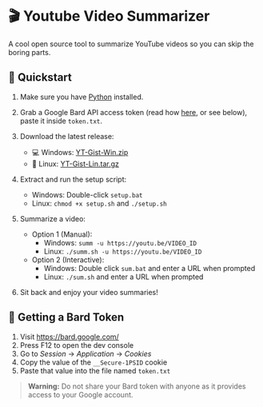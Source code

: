 # 🎬 Youtube Video Summarizer 

A cool open source tool to summarize YouTube videos so you can skip the boring parts.

## 🚀 Quickstart

1. Make sure you have [Python](https://www.python.org/) installed.

2. Grab a Google Bard API access token (read how [here](https://github.com/dsdanielpark/Bard-API#readme), or see below), paste it inside `token.txt`.

3. Download the latest release:
   - 💻 Windows: [YT-Gist-Win.zip](https://github.com/iCaran/YT-Gist/releases/download/1.0.0/YT-Gist-Win.zip)  
   - 🐧 Linux: [YT-Gist-Lin.tar.gz](https://github.com/iCaran/YT-Gist/releases/download/1.0.0/YT-Gist-Lin.tar.gz)

4. Extract and run the setup script:
   - Windows: Double-click `setup.bat`
   - Linux: `chmod +x setup.sh` and `./setup.sh` 
   
5. Summarize a video:  
   - Option 1 (Manual):  
     - Windows: `summ -u https://youtu.be/VIDEO_ID`  
     - Linux: `./summ.sh -u https://youtu.be/VIDEO_ID`  
   - Option 2 (Interactive):  
     - Windows: Double click `sum.bat` and enter a URL when prompted  
     - Linux: `./sum.sh` and enter a URL when prompted

6. Sit back and enjoy your video summaries!

## 🔑 Getting a Bard Token

1. Visit https://bard.google.com/
2. Press F12 to open the dev console  
3. Go to *Session* -> *Application* -> *Cookies*    
4. Copy the value of the `__Secure-1PSID` cookie
5. Paste that value into the file named `token.txt`

> **Warning:** Do not share your Bard token with anyone as it provides access to your Google account.
